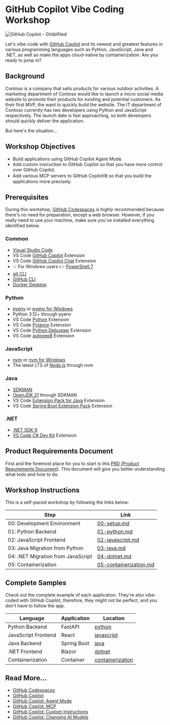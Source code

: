 # GitHub Copilot Vibe Coding Workshop

![GitHub Copilot - Ghiblifiled](./images/ghcp.jpg)

Let's vibe-code with [GitHub Copilot](https://docs.github.com/copilot/about-github-copilot/what-is-github-copilot) and its newest and greatest features in various programming languages such as Python, JavaScript, Java and .NET, as well as make the apps cloud-native by containerization. Are you ready to jump in?

## Background

Contoso is a company that sells products for various outdoor activities. A marketing department of Contoso would like to launch a micro social media website to promote their products for existing and potential customers. As their first MVP, the want to quickly build the website. The IT department of Contoso currently has two developers using Python and JavaScript respectively. The launch date is fast approaching, so both developers should quickly deliver the application.

But here's the situation...

## Workshop Objectives

- Build applications using GitHub Copilot Agent Mode.
- Add custom instruction to GitHub Copilot so that you have more control over GitHub Copilot.
- Add various MCP servers to GitHub Copilot에 so that you build the applications more precisely.

## Prerequisites

During this workshop, [GitHub Codespaces](https://docs.github.com/ko/codespaces/about-codespaces/what-are-codespaces) is highly recommended because there's no need for preparation, except a web browser. However, if you really need to use your machine, make sure you've installed everything identified below.

### Common

- [Visual Studio Code](https://code.visualstudio.com/)
- VS Code [GitHub Copilot](https://marketplace.visualstudio.com/items?itemName=GitHub.copilot) Extension
- VS Code [GitHub Copilot Chat](https://marketplace.visualstudio.com/items?itemName=GitHub.copilot-chat) Extension
- 💥 For Windows users 👉 [PowerShell 7](https://learn.microsoft.com/powershell/scripting/install/installing-powershell)
- [git CLI](https://git-scm.com/downloads)
- [GitHub CLI](https://cli.github.com/)
- [Docker Desktop](https://docs.docker.com/get-started/introduction/get-docker-desktop/)

### Python

- [pyenv](https://github.com/pyenv/pyenv) or [pyenv for Windows](https://github.com/pyenv-win/pyenv-win)
- Python 3.12+ through pyenv
- VS Code [Python](https://marketplace.visualstudio.com/items/?itemName=ms-python.python) Extension
- VS Code [Pylance](https://marketplace.visualstudio.com/items/?itemName=ms-python.vscode-pylance) Extension
- VS Code [Python Debugger](https://marketplace.visualstudio.com/items/?itemName=ms-python.debugpy) Extension
- VS Code [autopep8](https://marketplace.visualstudio.com/items/?itemName=ms-python.autopep8) Extension

### JavaScript

- [nvm](https://github.com/nvm-sh/nvm) or [nvm for Windows](https://github.com/coreybutler/nvm-windows)
- The latest LTS of [Node.js](https://nodejs.org/) through nvm

### Java

- [SDKMAN](https://sdkman.io/)
- [OpenJDK 21](https://learn.microsoft.com/java/openjdk/download) through SDKMAN
- VS Code [Extension Pack for Java](https://marketplace.visualstudio.com/items/?itemName=vscjava.vscode-java-pack) Extension
- VS Code [Spring Boot Extension Pack](https://marketplace.visualstudio.com/items/?itemName=vmware.vscode-boot-dev-pack) Extension

### .NET

- [.NET SDK 9](https://dotnet.microsoft.com/download/dotnet/9.0)
- [VS Code C# Dev Kit](https://marketplace.visualstudio.com/items/?itemName=ms-dotnettools.csdevkit) Extension

## Product Requirements Document

First and the foremost place for you to start is this [PRD (Product Requirements Document)](./product-requirements.md). This document will give you better understanding what todo and how to do.

## Workshop Instructions

This is a self-paced workshop by following the links below:

| Step                               | Link                                                    |
|------------------------------------|---------------------------------------------------------|
| 00: Development Environment        | [00-setup.md](./docs/00-setup.md)                       |
| 01: Python Backend                 | [01-python.md](./docs/01-python.md)                     |
| 02: JavaScript Frontend            | [02-javascript.md](./docs/02-javascript.md)             |
| 03: Java Migration from Python     | [03-java.md](./docs/03-java.md)                         |
| 04: .NET Migration from JavaScript | [04-dotnet.md](./docs/04-dotnet.md)                     |
| 05: Containerization               | [05-containerization.md](./docs/05-containerization.md) |

## Complete Samples

Check out the complete example of each application. They're also vibe-coded with GitHub Copilot, therefore, they might not be perfect, and you don't have to follow the app.

| Language            | Application | Location                             |
|---------------------|-------------|--------------------------------------|
| Python Backend      | FastAPI     | [python](./complete/python/)         |
| JavaScript Frontend | React       | [javascript](./complete/javascript/) |
| Java Backend        | Spring Boot | [java](./complete/java/)             |
| .NET Frontend       | Blazor      | [dotnet](./complete/dotnet/)         |
| Containerization    | Container   | [containerization](./complete/)      |

## Read More...

- [GitHub Codespaces](https://docs.github.com/ko/codespaces/about-codespaces/what-are-codespaces)
- [GitHub Copilot](https://docs.github.com/ko/copilot/about-github-copilot/what-is-github-copilot)
- [GitHub Copilot: Agent Mode](https://code.visualstudio.com/blogs/2025/04/07/agentMode)
- [GitHub Copilot: MCP](https://code.visualstudio.com/blogs/2025/05/12/agent-mode-meets-mcp)
- [GitHub Copilot: Custom Instructions](https://code.visualstudio.com/docs/copilot/copilot-customization)
- [GitHub Copilot: Changing AI Models](https://docs.github.com/ko/copilot/using-github-copilot/ai-models/changing-the-ai-model-for-copilot-chat?tool=vscode)
